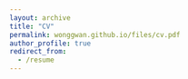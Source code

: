 ```yaml
---
layout: archive
title: "CV"
permalink: wonggwan.github.io/files/cv.pdf
author_profile: true
redirect_from:
  - /resume
---
```

